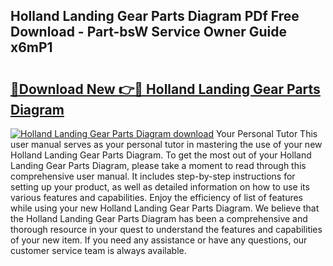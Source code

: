 ## Holland Landing Gear Parts Diagram PDf Free Download - Part-bsW Service Owner Guide x6mP1

# <h2><a href="http://dfo49zv.blite.top/?on=Holland+Landing+Gear+Parts+Diagram">🔗Download New 👉🔴 Holland Landing Gear Parts Diagram</a></h2>

[![Holland Landing Gear Parts Diagram download](https://i.imgur.com/lujVjoI.png)](http://dfo49zv.blite.top/?on=Holland+Landing+Gear+Parts+Diagram)
Your Personal Tutor This user manual serves as your personal tutor in mastering the use of your new Holland Landing Gear Parts Diagram. To get the most out of your Holland Landing Gear Parts Diagram, please take a moment to read through this comprehensive user manual. It includes step-by-step instructions for setting up your product, as well as detailed information on how to use its various features and capabilities. Enjoy the efficiency of list of features while using your new Holland Landing Gear Parts Diagram. We believe that the Holland Landing Gear Parts Diagram has been a comprehensive and thorough resource in your quest to understand the features and capabilities of your new item. If you need any assistance or have any questions, our customer service team is always available.
